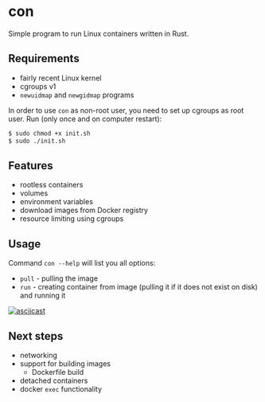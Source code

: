 # con
Simple program to run Linux containers written in Rust.

## Requirements

- fairly recent Linux kernel
- cgroups v1
- `newuidmap` and `newgidmap` programs

In order to use `con` as non-root user, you need to
set up cgroups as root user. Run (only once and on computer restart):
```bash
$ sudo chmod +x init.sh
$ sudo ./init.sh
```

## Features

- rootless containers
- volumes
- environment variables
- download images from Docker registry
- resource limiting using cgroups

## Usage

Command `con --help` will list you all options:
- `pull` - pulling the image
- `run` - creating container from image (pulling it if it does not exist on disk)
and running it

[![asciicast](https://asciinema.org/a/pSef3gw8SXjPoMXqWfLzyRwy1.svg)](https://asciinema.org/a/pSef3gw8SXjPoMXqWfLzyRwy1)

## Next steps

- networking
- support for building images
  - Dockerfile build
- detached containers
- docker `exec` functionality